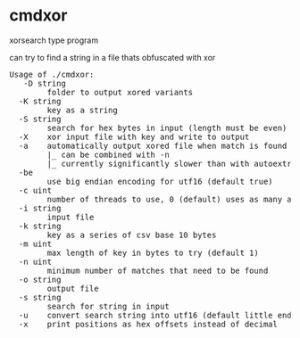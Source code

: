 # cmdxor
xorsearch type program

can try to find a string in a file thats obfuscated with xor

<pre>Usage of ./cmdxor:
   -D string
        folder to output xored variants
  -K string
        key as a string
  -S string
        search for hex bytes in input (length must be even)
  -X    xor input file with key and write to output
  -a    automatically output xored file when match is found
        |_ can be combined with -n
        |_ currently significantly slower than with autoextract disabled
  -be
        use big endian encoding for utf16 (default true)
  -c uint
        number of threads to use, 0 (default) uses as many as possible
  -i string
        input file
  -k string
        key as a series of csv base 10 bytes
  -m uint
        max length of key in bytes to try (default 1)
  -n uint
        minimum number of matches that need to be found
  -o string
        output file
  -s string
        search for string in input
  -u    convert search string into utf16 (default little endian)
  -x    print positions as hex offsets instead of decimal

</pre>
